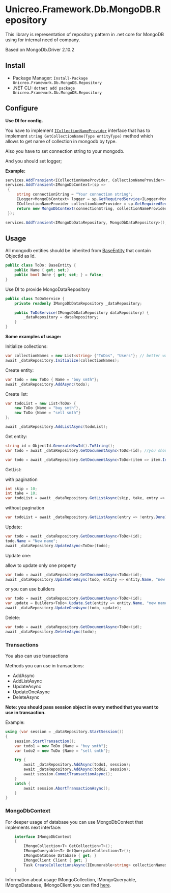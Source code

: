 # Unicreo.Framework.Db.MongoDB.Repository
This library is representation of repository pattern in .net core for MongoDB using for internal need of company.

Based on MongoDb.Driver 2.10.2
## Install

- Package Manager:   `Install-Package Unicreo.Framework.Db.MongoDB.Repository`
- .NET CLI: `dotnet add package Unicreo.Framework.Db.MongoDB.Repository`

## Configure

**Use DI for config.**

You have to implement [`ICollectionNameProvider`](https://github.com/unicreo/framework-db-mongodb-repository/blob/master/Source/Interfaces/ICollectionNameProvider.cs) interface that has
to implement `string GetCollectionName(Type entityType)` method which
allows to get name of collection in mongodb by type.

Also you have to set connection string to your mongodb.

And you should set logger;

**Example:**

```c#
services.AddTransient<ICollectionNameProvider, CollectionNameProvider>(); // You have to implement this interface by yourself   
services.AddTransient<IMongoDbContext>(sp =>
 {
     string connectionString = "Your connection string";
     ILogger<MongoDbContext> logger = sp.GetRequiredService<ILogger<MongoDbContext>>();
     ICollectionNameProvider collectionNameProvider = sp.GetRequiredService<ICollectionNameProvider>;
     return new MongoDbContext(connectionString, collectionNameProvider);
 });

services.AddTransient<IMongoDbDataRepository, MongoDbDataRepository>();
 ```

## Usage

All mongodb entities should be inherited from [BaseEntity](https://github.com/unicreo/framework-db-mongodb-repository/blob/master/Source/Models/BaseEntity.cs) that contain ObjectId as Id.

```c#
public class ToDo: BaseEntity {
    public Name { get; set;}
    public bool Done { get; set; } = false; 
}
```

Use DI to provide MongoDataRepository

```c#
public class ToDoService {
    private readonly IMongoDbDataRepository _dataRepository;

    public ToDoService(IMongoDbDataRepository dataRepository) {
        _dataRepository = dataRepository;
    }
}
```

**Some examples of usage:**

Initialize collections:

```c#
var collectionNames = new List<string> {"ToDos", "Users"}; // better way is to get names from CollectionNameProvider
await _dataRepository.Initialize(collectionNames);

```

Create entity:

```c#
var todo = new ToDo { Name = "buy smth"};
await _dataRepository.AddAsync(todo);
```

Create list:

```c#
var todoList = new List<ToDo> {
    new ToDo {Name = "buy smth"},
    new ToDo {Name = "sell smth"}
};

await _dataRepository.AddListAsync(todoList);
```


Get entity:

```c#
string id = ObjectId.GenerateNewId().ToString();
var todo = await _dataRepository.GetDocumentAsync<ToDo>(id); //you should ensure that id is valid ObjectId
```

```c#
var todo = await _dataRepository.GetDocumentAsync<ToDo>(item => item.Id == ObjectId.Parse(id) && !item.Done);
```

GetList:

with pagination

```c#
int skip = 10;
int take = 10;
var todoList = await _dataRepository.GetListAsync(skip, take, entry => !entry.Done);
```
without pagination

```c#
var todoList = await _dataRepository.GetListAsync(entry => !entry.Done);
```

Update:
```c#
var todo = await _dataRepository.GetDocumentAsync<ToDo>(id);
todo.Name = "New name";
await _dataRepository.UpdateAsync<ToDo>(todo);
```

Update one:

allow to update only one property

```c#
var todo = await _dataRepository.GetDocumentAsync<ToDo>(id);
await _dataRepository.UpdateOneAsync(todo, entity => entity.Name, "new name");
```

or you can use builders
```c#
var todo = await _dataRepository.GetDocumentAsync<ToDo>(id);
var update = Builders<ToDo>.Update.Set(entity => entity.Name, "new name");
await _dataRepository.UpdateOneAsync(todo, update);
```

Delete:

```c#
var todo = await _dataRepository.GetDocumentAsync<ToDo>(id);
await _dataRepository.DeleteAsync(todo);
```

### **Transactions**

You also can use transactions

Methods you can use in transactions:

- AddAsync
- AddListAsync
- UpdateAsync
- UpdateOneAsync
- DeleteAsync

**Note: you should pass session object in every method that you want to use in transaction.**

Example:

```c#
using (var session = _dataRepository.StartSession())
{
    session.StartTransaction();
    var todo1 = new ToDo {Name = "buy smth"};
    var todo2 = new ToDo {Name = "sell smth"};

    try {
        await _dataRepository.AddAsync(todo1, session);
        await _dataRepository.AddAsync(todo2, session);
        await session.CommitTransactionAsync();        
    }
    catch {
        await session.AbortTransactionAsync();
    }
}
```

### MongoDbContext
For deeper usage of database you can use MongoDbContext
that implements next interface:

```c#
    interface IMongoDbContext
    {
        IMongoCollection<T> GetCollection<T>();
        IMongoQueryable<T> GetQueryableCollection<T>();
        IMongoDatabase Database { get; }
        IMongoClient Client { get; }
        Task CreateCollectionsAsync(IEnumerable<string> collectionNames);
    }
``` 

Information about usage IMongoCollection, IMongoQueryable,
 IMongoDatabase, IMongoClient you can find [here](https://mongodb.github.io/mongo-csharp-driver/2.10).
 
